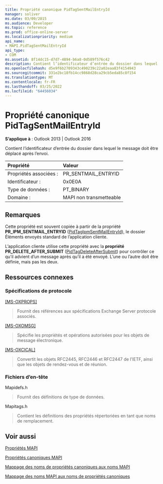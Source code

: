 ```yaml
---
title: Propriété canonique PidTagSentMailEntryId
manager: soliver
ms.date: 03/09/2015
ms.audience: Developer
ms.topic: reference
ms.prod: office-online-server
ms.localizationpriority: medium
api_name:
- MAPI.PidTagSentMailEntryId
api_type:
- COM
ms.assetid: 8f14dc15-d7d7-4894-b6a8-0d589f576c42
description: Contient l’identificateur d’entrée du dossier dans lequel le message doit être déplacé après l’envoi.
ms.openlocfilehash: d5e9f6b2709343c490239c22a02eaa83f4154943
ms.sourcegitcommit: 331e2bc18fb14cc9868d28ca29cb5eda85c8f154
ms.translationtype: MT
ms.contentlocale: fr-FR
ms.lasthandoff: 03/25/2022
ms.locfileid: "64456034"
---
```

# <a name="pidtagsentmailentryid-canonical-property"></a>Propriété canonique PidTagSentMailEntryId

  
  
**S’applique à** : Outlook 2013 | Outlook 2016 
  
Contient l’identificateur d’entrée du dossier dans lequel le message doit être déplacé après l’envoi.
  
|Propriété |Valeur |
|:-----|:-----|
|Propriétés associées :  <br/> |PR_SENTMAIL_ENTRYID  <br/> |
|Identificateur :  <br/> |0x0E0A  <br/> |
|Type de données :  <br/> |PT_BINARY  <br/> |
|Domaine :  <br/> |MAPI non transmetteable  <br/> |
   
## <a name="remarks"></a>Remarques

Cette propriété est souvent copiée à partir de la propriété **PR_IPM_SENTMAIL_ENTRYID** ([PidTagIpmSentMailEntryId](pidtagipmsentmailentryid-canonical-property.md)), le dossier Éléments envoyés standard de l’application cliente.
  
L’application cliente utilise cette propriété avec la **propriété PR_DELETE_AFTER_SUBMIT** ([PidTagDeleteAfterSubmit](pidtagdeleteaftersubmit-canonical-property.md)) pour contrôler ce qu’il advient d’un message après qu’il a été envoyé. L’une ou l’autre doit être définie, mais pas les deux.
  
## <a name="related-resources"></a>Ressources connexes

### <a name="protocol-specifications"></a>Spécifications de protocole

[[MS-OXPROPS]](https://msdn.microsoft.com/library/f6ab1613-aefe-447d-a49c-18217230b148%28Office.15%29.aspx)
  
> Fournit des références aux spécifications Exchange Server protocole associés.
    
[[MS-OXOMSG]](https://msdn.microsoft.com/library/daa9120f-f325-4afb-a738-28f91049ab3c%28Office.15%29.aspx)
  
> Spécifie les propriétés et opérations autorisées pour les objets de message électronique.
    
[[MS-OXCICAL]](https://msdn.microsoft.com/library/a685a040-5b69-4c84-b084-795113fb4012%28Office.15%29.aspx)
  
> Convertit les objets RFC2445, RFC2446 et RFC2447 de l’IETF, ainsi que les objets de rendez-vous et de réunion.
    
### <a name="header-files"></a>Fichiers d’en-tête

Mapidefs.h
  
> Fournit des définitions de type de données.
    
Mapitags.h
  
> Contient les définitions des propriétés répertoriées en tant que noms de remplacement.
    
## <a name="see-also"></a>Voir aussi



[Propriétés MAPI](mapi-properties.md)
  
[Propriétés canoniques MAPI](mapi-canonical-properties.md)
  
[Mappage des noms de propriétés canoniques aux noms MAPI](mapping-canonical-property-names-to-mapi-names.md)
  
[Mappage des noms MAPI aux noms de propriétés canoniques](mapping-mapi-names-to-canonical-property-names.md)

